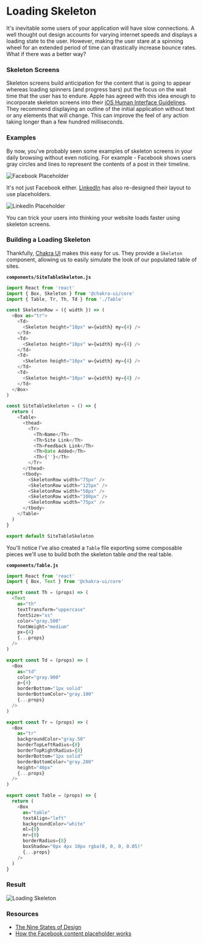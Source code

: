 # Loading Skeleton

It's inevitable some users of your application will have slow connections. A well thought out design accounts for varying internet speeds and displays a loading state to the user. However, making the user stare at a spinning wheel for an extended period of time can drastically increase bounce rates. What if there was a better way?

### Skeleton Screens

Skeleton screens build anticipation for the content that is going to appear whereas loading spinners (and progress bars) put the focus on the wait time that the user has to endure. Apple has agreed with this idea enough to incorporate skeleton screens into their [iOS Human Interface Guidelines](https://developer.apple.com/ios/human-interface-guidelines/icons-and-images/launch-screen/). They recommend displaying an outline of the initial application without text or any elements that will change. This can improve the feel of any action taking longer than a few hundred milliseconds.

### Examples

By now, you've probably seen some examples of skeleton screens in your daily browsing without even noticing. For example - Facebook shows users gray circles and lines to represent the contents of a post in their timeline.

![Facebook Placeholder](https://leerob.io/static/images/loading-placeholder-with-sass/facebook.png)

It's not just Facebook either. [LinkedIn](https://www.linkedin.com) has also re-designed their layout to use placeholders.

![LinkedIn Placeholder](https://leerob.io/static/images/loading-placeholder-with-sass/linkedin.png)

You can trick your users into thinking your website loads faster using skeleton screens.

### Building a Loading Skeleton

Thankfully, [Chakra UI](https://chakra-ui.com/) makes this easy for us. They provide a `Skeleton` component, allowing us to easily simulate the look of our populated table of sites.

**`components/SiteTableSkeleton.js`**

```js
import React from 'react'
import { Box, Skeleton } from '@chakra-ui/core'
import { Table, Tr, Th, Td } from './Table'

const SkeletonRow = ({ width }) => (
  <Box as="tr">
    <Td>
      <Skeleton height="10px" w={width} my={4} />
    </Td>
    <Td>
      <Skeleton height="10px" w={width} my={4} />
    </Td>
    <Td>
      <Skeleton height="10px" w={width} my={4} />
    </Td>
    <Td>
      <Skeleton height="10px" w={width} my={4} />
    </Td>
  </Box>
)

const SiteTableSkeleton = () => {
  return (
    <Table>
      <thead>
        <Tr>
          <Th>Name</Th>
          <Th>Site Link</Th>
          <Th>Feedback Link</Th>
          <Th>Date Added</Th>
          <Th>{''}</Th>
        </Tr>
      </thead>
      <tbody>
        <SkeletonRow width="75px" />
        <SkeletonRow width="125px" />
        <SkeletonRow width="50px" />
        <SkeletonRow width="100px" />
        <SkeletonRow width="75px" />
      </tbody>
    </Table>
  )
}

export default SiteTableSkeleton
```

You'll notice I've also created a `Table` file exporting some composable pieces we'll use to build both the skeleton table _and_ the real table.

**`components/Table.js`**

```js
import React from 'react'
import { Box, Text } from '@chakra-ui/core'

export const Th = (props) => (
  <Text
    as="th"
    textTransform="uppercase"
    fontSize="xs"
    color="gray.500"
    fontWeight="medium"
    px={4}
    {...props}
  />
)

export const Td = (props) => (
  <Box
    as="td"
    color="gray.900"
    p={4}
    borderBottom="1px solid"
    borderBottomColor="gray.100"
    {...props}
  />
)

export const Tr = (props) => (
  <Box
    as="tr"
    backgroundColor="gray.50"
    borderTopLeftRadius={8}
    borderTopRightRadius={8}
    borderBottom="1px solid"
    borderBottomColor="gray.200"
    height="40px"
    {...props}
  />
)

export const Table = (props) => {
  return (
    <Box
      as="table"
      textAlign="left"
      backgroundColor="white"
      ml={0}
      mr={0}
      borderRadius={8}
      boxShadow="0px 4px 10px rgba(0, 0, 0, 0.05)"
      {...props}
    />
  )
}
```

### Result

![Loading Skeleton](/loading-skeleton.png)

### Resources

- [The Nine States of Design](https://medium.com/swlh/the-nine-states-of-design-5bfe9b3d6d85)
- [How the Facebook content placeholder works](https://cloudcannon.com/deconstructions/2014/11/15/facebook-content-placeholder-deconstruction.html)
